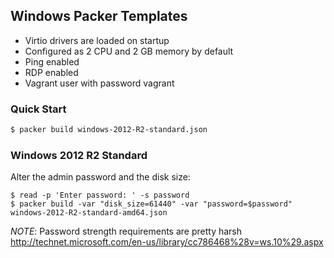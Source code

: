 ## Windows Packer Templates

* Virtio drivers are loaded on startup
* Configured as 2 CPU and 2 GB memory by default
* Ping enabled
* RDP enabled
* Vagrant user with password vagrant

### Quick Start

```bash
$ packer build windows-2012-R2-standard.json
```

### Windows 2012 R2 Standard

Alter the admin password and the disk size:

```
$ read -p 'Enter password: ' -s password
$ packer build -var "disk_size=61440" -var "password=$password" windows-2012-R2-standard-amd64.json
```

*NOTE*: Password strength requirements are pretty harsh
http://technet.microsoft.com/en-us/library/cc786468%28v=ws.10%29.aspx
